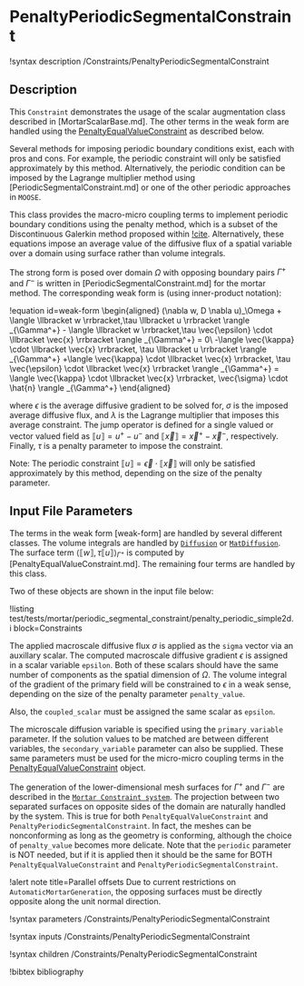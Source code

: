 # PenaltyPeriodicSegmentalConstraint

!syntax description /Constraints/PenaltyPeriodicSegmentalConstraint

## Description

This `Constraint` demonstrates the usage of the scalar augmentation class described in [MortarScalarBase.md].
The other terms in the weak form are handled using the [PenaltyEqualValueConstraint](/PenaltyEqualValueConstraint.md)
as described below.

Several methods for imposing periodic boundary conditions exist, each with pros and cons.
For example, the periodic constraint will only be satisfied approximately by this method.
Alternatively, the periodic condition can be imposed by the Lagrange multiplier method using [PeriodicSegmentalConstraint.md] or one of the other periodic approaches in `MOOSE`.

This class provides the macro-micro coupling terms to implement periodic boundary conditions
using the penalty method, which is a subset of the Discontinuous Galerkin method
proposed within [!cite](aduloju_primal_2020). Alternatively, these
equations impose an average value of the diffusive flux of a spatial variable over a domain
using surface rather than volume integrals.

The strong form is posed over domain $\Omega$ with opposing boundary pairs $\Gamma^+$
and $\Gamma^-$ is written in [PeriodicSegmentalConstraint.md] for the mortar method.
The corresponding weak form is (using inner-product notation):

!equation id=weak-form
\begin{aligned}
  (\nabla w, D \nabla u)_\Omega + \langle \llbracket w \rrbracket,\tau \llbracket u \rrbracket \rangle _{\Gamma^+} - \langle \llbracket w \rrbracket,\tau \vec{\epsilon} \cdot \llbracket \vec{x} \rrbracket \rangle _{\Gamma^+} = 0\\
  -\langle \vec{\kappa} \cdot \llbracket \vec{x} \rrbracket, \tau \llbracket u \rrbracket \rangle _{\Gamma^+} +\langle \vec{\kappa} \cdot \llbracket \vec{x} \rrbracket, \tau \vec{\epsilon} \cdot \llbracket \vec{x} \rrbracket \rangle _{\Gamma^+} = \langle \vec{\kappa} \cdot \llbracket \vec{x} \rrbracket, \vec{\sigma} \cdot \hat{n} \rangle _{\Gamma^+}
\end{aligned}

where $\epsilon$ is the average diffusive gradient to be solved for,
$\sigma$ is the imposed average diffusive flux, and $\lambda$ is the
Lagrange multiplier that imposes this average constraint.
The jump operator is defined for a single valued or vector valued field
as $\llbracket u \rrbracket = u^{+} - u^{-}$ and
$\llbracket \vec{x} \rrbracket = \vec{x}^{+} - \vec{x}^{-}$, respectively.
Finally, $\tau$ is a penalty parameter to impose the constraint.

Note: The periodic constraint $\llbracket u \rrbracket = \vec{\epsilon} \cdot \llbracket \vec{x} \rrbracket$
will only be satisfied approximately by this method, depending on the size of the penalty parameter.

## Input File Parameters

The terms in the weak form [weak-form] are handled by several different classes.
The volume integrals are handled by [`Diffusion`](source/kernels/Diffusion.md) or
[`MatDiffusion`](source/kernels/MatDiffusion.md). The surface term
$\langle \llbracket w \rrbracket,\tau \llbracket u \rrbracket \rangle _{\Gamma^+}$ is computed by
[PenaltyEqualValueConstraint.md]. The remaining four terms are handled by this class.

Two of these objects are shown in the input file below:

!listing test/tests/mortar/periodic_segmental_constraint/penalty_periodic_simple2d.i block=Constraints

The applied macroscale diffusive flux $\sigma$ is applied as the `sigma` vector via an auxillary
scalar. The computed macroscale diffusive gradient $\epsilon$ is assigned in a scalar variable `epsilon`.
Both of these scalars should have the same number of components as the spatial dimension of $\Omega$.
The volume integral of the gradient of the primary field will be constrained to $\epsilon$
in a weak sense, depending on the size of the penalty parameter `penalty_value`.

Also, the `coupled_scalar` must be assigned the same scalar as `epsilon`.

The microscale diffusion variable is specified using the `primary_variable` parameter.
If the solution values to be matched are between different variables, the
`secondary_variable` parameter can also be supplied.
These same parameters must be used for the micro-micro coupling terms
in the [PenaltyEqualValueConstraint](/EqualValueConstraint.md) object.

The generation of the lower-dimensional mesh surfaces for $\Gamma^+$ and $\Gamma^-$
are described in the [`Mortar Constraint system`](syntax/Constraints/index.md). The
projection between two separated surfaces on opposite sides of the domain are naturally
handled by the system. This is true for both `PenaltyEqualValueConstraint` and
`PenaltyPeriodicSegmentalConstraint`. In fact, the meshes can be nonconforming as long as
the geometry is conforming, although the choice of `penalty_value` becomes
more delicate. Note that the `periodic` parameter is NOT needed, but if it is applied
then it should be the same for BOTH `PenaltyEqualValueConstraint` and
`PenaltyPeriodicSegmentalConstraint`.

!alert note title=Parallel offsets
Due to current restrictions on `AutomaticMortarGeneration`, the opposing surfaces must be
directly opposite along the unit normal direction.

!syntax parameters /Constraints/PenaltyPeriodicSegmentalConstraint

!syntax inputs /Constraints/PenaltyPeriodicSegmentalConstraint

!syntax children /Constraints/PenaltyPeriodicSegmentalConstraint

!bibtex bibliography

